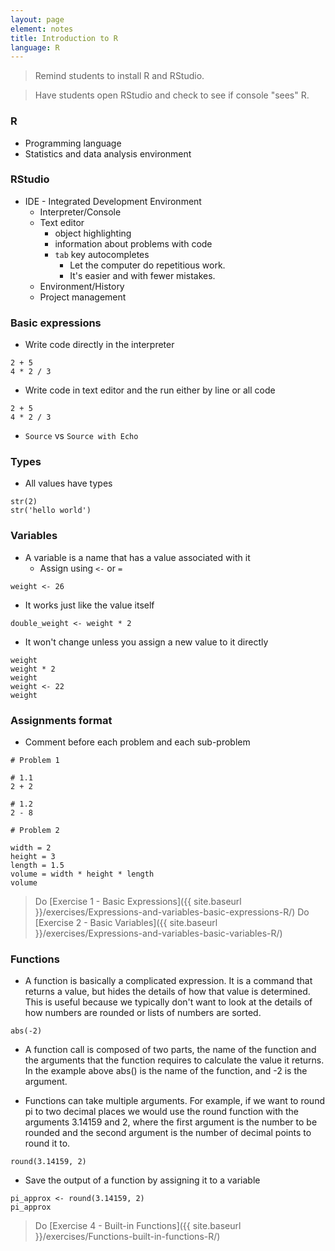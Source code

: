 ```yaml
---
layout: page
element: notes
title: Introduction to R
language: R
---
```


> Remind students to install R and RStudio.

> Have students open RStudio and check to see if console "sees" R.

### R

* Programming language
* Statistics and data analysis environment


### RStudio

* IDE - Integrated Development Environment
    * Interpreter/Console
    * Text editor
        * object highlighting 
        * information about problems with code
        * `tab` key autocompletes
            * Let the computer do repetitious work. 
            * It's easier and with fewer mistakes.
    * Environment/History
    * Project management


### Basic expressions

* Write code directly in the interpreter

```
2 + 5
4 * 2 / 3
```

* Write code in text editor and the run either by line or all code

```
2 + 5
4 * 2 / 3
```

* `Source` vs `Source with Echo`


### Types

* All values have types

```
str(2)
str('hello world')
```

### Variables

* A variable is a name that has a value associated with it
    * Assign using `<-` or `=`

```
weight <- 26
```

* It works just like the value itself

```
double_weight <- weight * 2
```

* It won't change unless you assign a new value to it directly

```
weight
weight * 2
weight
weight <- 22
weight
```

### Assignments format

* Comment before each problem and each sub-problem

```
# Problem 1

# 1.1
2 + 2

# 1.2
2 - 8

# Problem 2

width = 2
height = 3
length = 1.5
volume = width * height * length
volume
```

> Do [Exercise 1 - Basic Expressions]({{ site.baseurl }}/exercises/Expressions-and-variables-basic-expressions-R/)
> Do [Exercise 2 - Basic Variables]({{ site.baseurl }}/exercises/Expressions-and-variables-basic-variables-R/)


### Functions

* A function is basically a complicated expression. It is a command that returns
  a value, but hides the details of how that value is determined. This is useful
  because we typically don't want to look at the details of how numbers are
  rounded or lists of numbers are sorted.

```
abs(-2)
```

* A function call is composed of two parts, the name of the function and the
  arguments that the function requires to calculate the value it returns. In the
  example above abs() is the name of the function, and -2 is the argument.

* Functions can take multiple arguments. For example, if we want to round pi to
  two decimal places we would use the round function with the arguments 3.14159
  and 2, where the first argument is the number to be rounded and the second
  argument is the number of decimal points to round it to.

```
round(3.14159, 2)
```

* Save the output of a function by assigning it to a variable

```
pi_approx <- round(3.14159, 2)
pi_approx
```

> Do [Exercise 4 - Built-in Functions]({{ site.baseurl }}/exercises/Functions-built-in-functions-R/)

